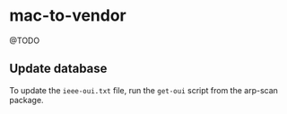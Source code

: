 mac-to-vendor
=============

@TODO

Update database
---------------

To update the `ieee-oui.txt` file, run the `get-oui` script from the arp-scan package.
